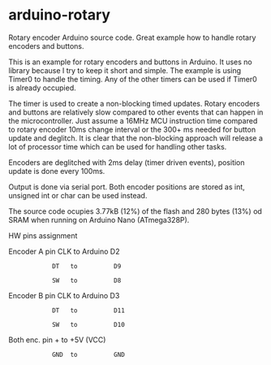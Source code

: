 # arduino-rotary
Rotary encoder Arduino source code. Great example how to handle rotary encoders and buttons.

This is an example for rotary encoders and buttons in Arduino. It uses no library because I try to keep it short and simple. The example is using Timer0 to handle the timing. Any of the other timers can be used if Timer0 is already occupied.

The timer is used to create a non-blocking timed updates. Rotary encoders and buttons are relatively slow compared to other events that can happen in the microcontroller. Just assume a 16MHz MCU instruction time compared to rotary encoder 10ms change interval or the 300+ ms needed for button update and deglitch. It is clear that the non-blocking approach will release a lot of processor time which can be used for handling other tasks.

Encoders are deglitched with 2ms delay (timer driven events), position update is done every 100ms.

Output is done via serial port. Both encoder positions are stored as int, unsigned int or char can be used instead.

The source code ocupies 3.77kB (12%) of the flash and 280 bytes (13%) od SRAM when running on Arduino Nano (ATmega328P).

 HW pins assignment 
 
 Encoder A pin  CLK  to Arduino  D2 
 
                DT   to          D9 
                
                SW   to          D8 
                
 Encoder B pin  CLK  to Arduino  D3 
 
                DT   to          D11 
                
                SW   to          D10 
                
 Both enc. pin  +    to          +5V (VCC) 
 
                GND  to          GND 
                
 
